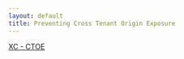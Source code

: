 ```yaml
---
layout: default
title: Preventing Cross Tenant Origin Exposure
---
```


[XC - CTOE](https://community.f5.com/kb/technicalarticles/f5-distributed-cloud---mitigation-for-cross-tenant-origin-exposure-ctoe/335634)

